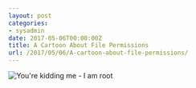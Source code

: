 ```yaml
---
layout: post
categories:
- sysadmin
date: 2017-05-06T00:00:00Z
title: A Cartoon About File Permissions
url: /2017/05/06/A-cartoon-about-file-permissions/
---
```


<img src="https://hit-comic.com/wp-content/uploads/2017/05/Strip-266-LowRes.jpg" alt="You're kidding me - I am root" />


